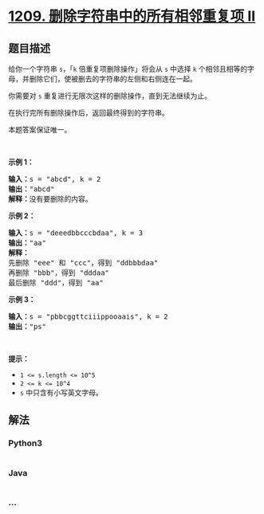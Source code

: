 # [1209. 删除字符串中的所有相邻重复项 II](https://leetcode-cn.com/problems/remove-all-adjacent-duplicates-in-string-ii)

## 题目描述
<!-- 这里写题目描述 -->
<p>给你一个字符串&nbsp;<code>s</code>，「<code>k</code> 倍重复项删除操作」将会从 <code>s</code>&nbsp;中选择&nbsp;<code>k</code>&nbsp;个相邻且相等的字母，并删除它们，使被删去的字符串的左侧和右侧连在一起。</p>

<p>你需要对&nbsp;<code>s</code>&nbsp;重复进行无限次这样的删除操作，直到无法继续为止。</p>

<p>在执行完所有删除操作后，返回最终得到的字符串。</p>

<p>本题答案保证唯一。</p>

<p>&nbsp;</p>

<p><strong>示例 1：</strong></p>

<pre><strong>输入：</strong>s = &quot;abcd&quot;, k = 2
<strong>输出：</strong>&quot;abcd&quot;
<strong>解释：</strong>没有要删除的内容。</pre>

<p><strong>示例 2：</strong></p>

<pre><strong>输入：</strong>s = &quot;deeedbbcccbdaa&quot;, k = 3
<strong>输出：</strong>&quot;aa&quot;
<strong>解释： 
</strong>先删除 &quot;eee&quot; 和 &quot;ccc&quot;，得到 &quot;ddbbbdaa&quot;
再删除 &quot;bbb&quot;，得到 &quot;dddaa&quot;
最后删除 &quot;ddd&quot;，得到 &quot;aa&quot;</pre>

<p><strong>示例 3：</strong></p>

<pre><strong>输入：</strong>s = &quot;pbbcggttciiippooaais&quot;, k = 2
<strong>输出：</strong>&quot;ps&quot;
</pre>

<p>&nbsp;</p>

<p><strong>提示：</strong></p>

<ul>
	<li><code>1 &lt;= s.length &lt;= 10^5</code></li>
	<li><code>2 &lt;= k &lt;= 10^4</code></li>
	<li><code>s</code>&nbsp;中只含有小写英文字母。</li>
</ul>



## 解法
<!-- 这里可写通用的实现逻辑 -->


<!-- tabs:start -->

### **Python3**
<!-- 这里可写当前语言的特殊实现逻辑 -->

```python

```

### **Java**
<!-- 这里可写当前语言的特殊实现逻辑 -->

```java

```

### **...**
```

```

<!-- tabs:end -->